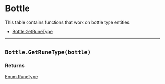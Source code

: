 # Bottle

This table contains functions that work on bottle type entities.

* [Bottle.GetRuneType](https://hake.me/docs/entities/bottle#bottle-getrunetype-bottle)

---

## `Bottle.GetRuneType(bottle)`​

### Returns

[Enum.RuneType](https://hake.me/docs/globals/enum#enum-runetype)
